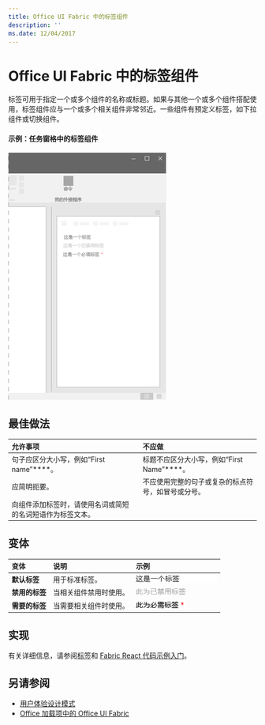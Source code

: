```yaml
---
title: Office UI Fabric 中的标签组件
description: ''
ms.date: 12/04/2017
---
```


# <a name="label-component-in-office-ui-fabric"></a>Office UI Fabric 中的标签组件

标签可用于指定一个或多个组件的名称或标题。如果与其他一个或多个组件搭配使用，标签组件应与一个或多个相关组件非常邻近。一些组件有预定义标签，如下拉组件或切换组件。
  
#### <a name="example-label-in-a-task-pane"></a>示例：任务窗格中的标签组件

![显示标签的图像](../images/overview-with-app-label.png)

## <a name="best-practices"></a>最佳做法

|**允许事项**|**不应做**|
|:------------|:--------------|
|句子应区分大小写，例如“First name”****。|标题不应区分大小写，例如“First Name”****。|
|应简明扼要。|不应使用完整的句子或复杂的标点符号，如冒号或分号。|
|向组件添加标签时，请使用名词或简短的名词短语作为标签文本。| |

## <a name="variants"></a>变体

|**变体**|**说明**|**示例**|
|:------------|:--------------|:----------|
|**默认标签**|用于标准标签。|![默认标签图像](../images/label.png)<br/>|
|**禁用的标签**|当相关组件禁用时使用。|![禁用的标签图像](../images/label-disabled.png)<br/>|
|**需要的标签**|当需要相关组件时使用。|![需要的标签图像](../images/label-required.png)<br/>|

## <a name="implementation"></a>实现

有关详细信息，请参阅[标签](https://dev.office.com/fabric#/components/label)和 [Fabric React 代码示例入门](https://github.com/OfficeDev/Word-Add-in-GettingStartedFabricReact)。

## <a name="see-also"></a>另请参阅

- [用户体验设计模式](https://github.com/OfficeDev/Office-Add-in-UX-Design-Patterns-Code)
- [Office 加载项中的 Office UI Fabric](office-ui-fabric.md)
